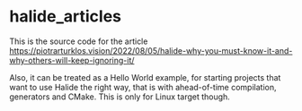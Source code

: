 # halide_articles

This is the source code for the article https://piotrarturklos.vision/2022/08/05/halide-why-you-must-know-it-and-why-others-will-keep-ignoring-it/

Also, it can be treated as a Hello World example, for starting projects that want to use Halide the right way, that is with ahead-of-time compilation, generators and CMake. This is only for Linux target though.
